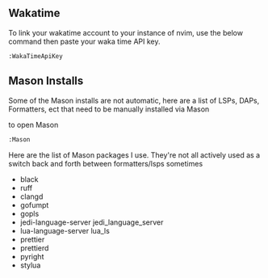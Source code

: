 ## Wakatime

To link your wakatime account to your instance of nvim, use the below command then paste your waka time API key.

```vi
:WakaTimeApiKey
```

## Mason Installs

Some of the Mason installs are not automatic, here are a list of LSPs, DAPs, Formatters, ect that need to be manually installed via Mason

to open Mason

```sh
:Mason
```

Here are the list of Mason packages I use. They're not all actively used as a switch back and forth between formatters/lsps sometimes

- black
- ruff
- clangd
- gofumpt
- gopls
- jedi-language-server jedi_language_server
- lua-language-server lua_ls
- prettier
- prettierd
- pyright
- stylua
